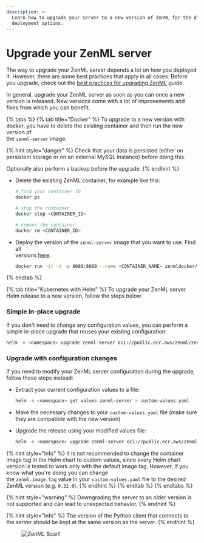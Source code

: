 ```yaml
---
description: >-
  Learn how to upgrade your server to a new version of ZenML for the different
  deployment options.
---
```


# Upgrade your ZenML server

The way to upgrade your ZenML server depends a lot on how you deployed it. However, there are some best practices that apply in all cases. Before you upgrade, check out the [best practices for upgrading ZenML](best-practices-upgrading-zenml.md) guide.

In general, upgrade your ZenML server as soon as you can once a new version is released. New versions come with a lot of improvements and fixes from which you can benefit.

{% tabs %}
{% tab title="Docker" %}
To upgrade to a new version with docker, you have to delete the existing container and then run the new version of\
the `zenml-server` image.

{% hint style="danger" %}
Check that your data is persisted (either on persistent storage or on an external MySQL instance) before doing this.

Optionally also perform a backup before the upgrade.
{% endhint %}

*   Delete the existing ZenML container, for example like this:

    ```bash
    # find your container ID
    docker ps
    ```

    ```bash
    # stop the container
    docker stop <CONTAINER_ID>

    # remove the container
    docker rm <CONTAINER_ID>
    ```
*   Deploy the version of the `zenml-server` image that you want to use. Find all\
    versions [here](https://hub.docker.com/r/zenmldocker/zenml-server/tags).

    ```bash
    docker run -it -d -p 8080:8080 --name <CONTAINER_NAME> zenmldocker/zenml-server:<VERSION>
    ```
{% endtab %}

{% tab title="Kubernetes with Helm" %}
To upgrade your ZenML server Helm release to a new version, follow the steps below.

### Simple in-place upgrade

If you don't need to change any configuration values, you can perform a simple in-place upgrade that reuses your existing configuration:

```bash
helm -n <namespace> upgrade zenml-server oci://public.ecr.aws/zenml/zenml --version <VERSION> --reuse-values
```

### Upgrade with configuration changes

If you need to modify your ZenML server configuration during the upgrade, follow these steps instead:

*   Extract your current configuration values to a file:

    ```bash
    helm -n <namespace> get values zenml-server > custom-values.yaml
    ```
* Make the necessary changes to your `custom-values.yaml` file (make sure they are compatible with the new version)
*   Upgrade the release using your modified values file:

    ```bash
    helm -n <namespace> upgrade zenml-server oci://public.ecr.aws/zenml/zenml --version <VERSION> -f custom-values.yaml
    ```

{% hint style="info" %}
It is not recommended to change the container image tag in the Helm chart to custom values, since every Helm chart\
version is tested to work only with the default image tag. However, if you know what you're doing you can change\
the `zenml.image.tag` value in your `custom-values.yaml` file to the desired ZenML version (e.g. `0.32.0`).
{% endhint %}
{% endtab %}
{% endtabs %}

{% hint style="warning" %}
Downgrading the server to an older version is not supported and can lead to unexpected behavior.
{% endhint %}

{% hint style="info" %}
The version of the Python client that connects to the server should be kept at the same version as the server.
{% endhint %}

<figure><img src="https://static.scarf.sh/a.png?x-pxid=f0b4f458-0a54-4fcd-aa95-d5ee424815bc" alt="ZenML Scarf"><figcaption></figcaption></figure>
